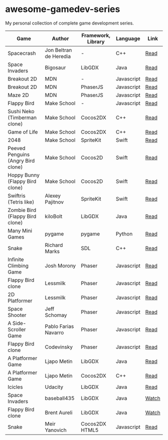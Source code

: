 # awesome-gamedev-series

My personal collection of complete game development series.

| Game | Author | Framework, Library | Language | Link |
|------|--------|-----------|----------|------|
| Spacecrash | Jon Beltran de Heredia | - | C++ | [Read](http://jonbho.net/2013/08/26/spacecrash-day-1-of-7-game-skeleton/) |
| Space Invaders | Bigosaur | LibGDX | Java | [Read](http://bigosaur.com/blog/23days) |
| Breakout 2D | MDN | - | Javascript | [Read](https://developer.mozilla.org/en-US/docs/Games/Tutorials/2D_Breakout_game_pure_JavaScript) |
| Breakout 2D | MDN | PhaserJS | Javascript | [Read](https://developer.mozilla.org/en-US/docs/Games/Tutorials/2D_breakout_game_Phaser) |
| Maze 2D | MDN | PhaserJS | Javascript | [Read](https://developer.mozilla.org/en-US/docs/Games/Tutorials/HTML5_Gamedev_Phaser_Device_Orientation) |
| Flappy Bird | Make School | - | Javascript | [Read](https://www.makeschool.com/build-an-iphone-game-in-your-browser) |
| Sushi Neko (Timberman clone) | Make School | Cocos2DX | C++ | [Read](https://www.makeschool.com/online-courses/tutorials/build-a-clone-of-timberman-in-c-with-cocos2d-x-and-cocos-studio/getting-started) |
| Game of Life | Make School | Cocos2DX | C++ | [Read](https://www.makeschool.com/online-courses/tutorials/learn-cocos-studio-and-c-by-building-the-game-of-life/what-game-of-life) |
| 2048 | Make School | SpriteKit | Swift | [Read](https://www.makeschool.com/online-courses/tutorials/build-your-own-2048-with-spritebuilder-and-swift/getting-started) |
| Peeved Penguins (Angry Bird clone) | Make School | Cocos2D | Swift | [Read](https://www.makeschool.com/online-courses/tutorials/clone-angry-birds-with-spritebuilder-and-swift/getting-started) |
| Hoppy Bunny (Flappy Bird clone) | Make School | Cocos2D | Swift | [Read](https://www.makeschool.com/online-courses/tutorials/build-flappy-bird-with-spritebuilder-and-cocos2d-in-swift/build-hoppy-bunny-swift) |
| Swiftris (Tetris like) | Alexey Pajitnov | SpriteKit | Swift | [Read](https://www.bloc.io/tutorials/swiftris-build-your-first-ios-game-with-swift#!/chapters/675) |
| Zombie Bird (Flappy Bird clone) | kiloBolt | LibGDX | Java | [Read](http://www.kilobolt.com/introduction.html) |
| Many Mini Games | pygame | pygame | Python | [Read](https://inventwithpython.com/pygame/chapters/) |
| Snake | Richard Marks | SDL | C++ | [Read](http://www.gamedev.net/page/resources/_/technical/game-programming/game-programming-snake-r3133) |
| Infinite Climbing Game | Josh Morony | Phaser | Javascript | [Read](http://www.joshmorony.com/how-to-create-an-infinite-climbing-game-in-phaser/) |
| Flappy Bird clone | Lessmilk | Phaser | Javascript | [Read](http://www.lessmilk.com/tutorial/flappy-bird-phaser-1) |
| 2D Platformer | Lessmilk | Phaser | Javascript | [Read](http://www.lessmilk.com/tutorial/2d-platformer-phaser) |
| Space Shooter | Jeff Schomay | Phaser | Javascript | [Read](http://codeperfectionist.com/articles/phaser-js-tutorial-building-a-polished-space-shooter-game-part-1/) |
| A Side-Scroller Game | Pablo Farias Navarro | Phaser | Javascript | [Read](https://software.intel.com/en-us/html5/hub/blogs/how-to-make-a-sidescroller-game-with-html5) |
| Flappy Bird clone | Codevinsky | Phaser | Javascript | [Read](http://www.codevinsky.com/phaser-2-0-tutorial-flappy-bird-part-1/) |
| A Platformer Game | Ljapo Metin | LibGDX | Java | [Read](http://www.mets-blog.com/category/libgdx/) |
| A Platformer Game | Ljapo Metin | Cocos2DX | C++ | [Read](http://www.mets-blog.com/category/cocos2d-x/) |
| Icicles | Udacity | LibGDX | Java | [Read](https://www.udacity.com/course/2d-game-development-with-libgdx--ud405) |
| Space Invaders | baseball435 | LibGDX | Java | [Watch](https://www.youtube.com/watch?v=_rVS1zHThZ0) |
| Flappy Bird clone | Brent Aureli | LibGDX | Java | [Watch](https://www.youtube.com/playlist?list=PLZm85UZQLd2TPXpUJfDEdWTSgszionbJy) |
| Snake | Meir Yanovich | Cocos2DX HTML5 | Javascript | [Read](http://www.gamedevcraft.com/2015/09/cross-platform-snake-game-in-javascript.html) |
